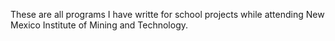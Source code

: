 These are all programs I have writte for school projects while attending New Mexico Institute of Mining and Technology.
